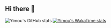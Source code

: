 ## Hi there 👋


![Yimou's GitHub stats](https://github-readme-stats.vercel.app/api?username=moumouta&show_icons=true&theme=transparent) [![Yimou's WakaTime stats](https://github-readme-stats.vercel.app/api/wakatime?username=moumouta)](https://github.com/moumouta/github-readme-stats)
<!--
**moumouta/moumouta** is a ✨ _special_ ✨ repository because its `README.md` (this file) appears on your GitHub profile.

Here are some ideas to get you started:

- 🔭 I’m currently working on ...
- 🌱 I’m currently learning ...
- 👯 I’m looking to collaborate on ...
- 🤔 I’m looking for help with ...
- 💬 Ask me about ...
- 📫 How to reach me: ...
- 😄 Pronouns: ...
- ⚡ Fun fact: ...
-->
